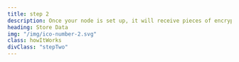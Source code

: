 ```yaml
---
title: step 2
description: Once your node is set up, it will receive pieces of encrypted files. Later, you’ll share the file pieces when a client requests them and be compensated for the bandwidth used in the transfer.
heading: Store Data
img: "/img/ico-number-2.svg"
class: howItWorks
divClass: "stepTwo"
---
```

